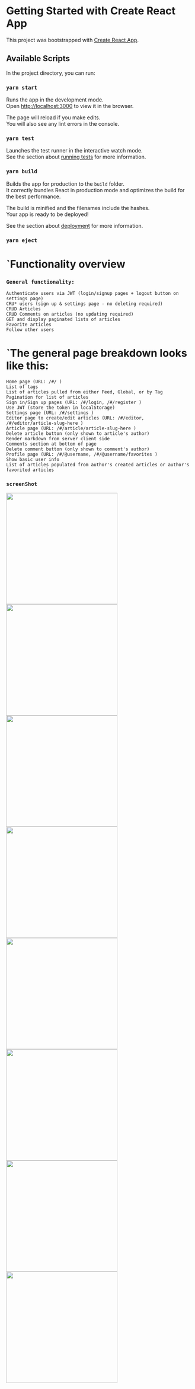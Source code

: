 # Getting Started with Create React App

This project was bootstrapped with [Create React App](https://github.com/facebook/create-react-app).

## Available Scripts

In the project directory, you can run:

### `yarn start`

Runs the app in the development mode.\
Open [http://localhost:3000](http://localhost:3000) to view it in the browser.

The page will reload if you make edits.\
You will also see any lint errors in the console.

### `yarn test`

Launches the test runner in the interactive watch mode.\
See the section about [running tests](https://facebook.github.io/create-react-app/docs/running-tests) for more information.

### `yarn build`

Builds the app for production to the `build` folder.\
It correctly bundles React in production mode and optimizes the build for the best performance.

The build is minified and the filenames include the hashes.\
Your app is ready to be deployed!

See the section about [deployment](https://facebook.github.io/create-react-app/docs/deployment) for more information.

### `yarn eject`

# `Functionality overview
  ### `General functionality:`
    Authenticate users via JWT (login/signup pages + logout button on settings page)
    CRU* users (sign up & settings page - no deleting required)
    CRUD Articles
    CRUD Comments on articles (no updating required)
    GET and display paginated lists of articles
    Favorite articles
    Follow other users

# `The general page breakdown looks like this:
    Home page (URL: /#/ )
    List of tags
    List of articles pulled from either Feed, Global, or by Tag
    Pagination for list of articles
    Sign in/Sign up pages (URL: /#/login, /#/register )
    Use JWT (store the token in localStorage)
    Settings page (URL: /#/settings )
    Editor page to create/edit articles (URL: /#/editor, /#/editor/article-slug-here )
    Article page (URL: /#/article/article-slug-here )
    Delete article button (only shown to article's author)
    Render markdown from server client side
    Comments section at bottom of page
    Delete comment button (only shown to comment's author)
    Profile page (URL: /#/@username, /#/@username/favorites )
    Show basic user info
    List of articles populated from author's created articles or author's favorited articles

### `screenShot`
<img src="src/assets/images/1.png" width="300" height="300"/><img src="src/assets/images/2.png" width="300" height="300"/>
<img src="src/assets/images/3.png" width="300" height="300"/><img src="src/assets/images/4.png" width="300" height="300"/>
<img src="src/assets/images/5.png" width="300" height="300"/><img src="src/assets/images/6.png" width="300" height="300"/>
<img src="src/assets/images/7.png" width="300" height="300"/><img src="src/assets/images/8.png" width="300" height="300"/>
